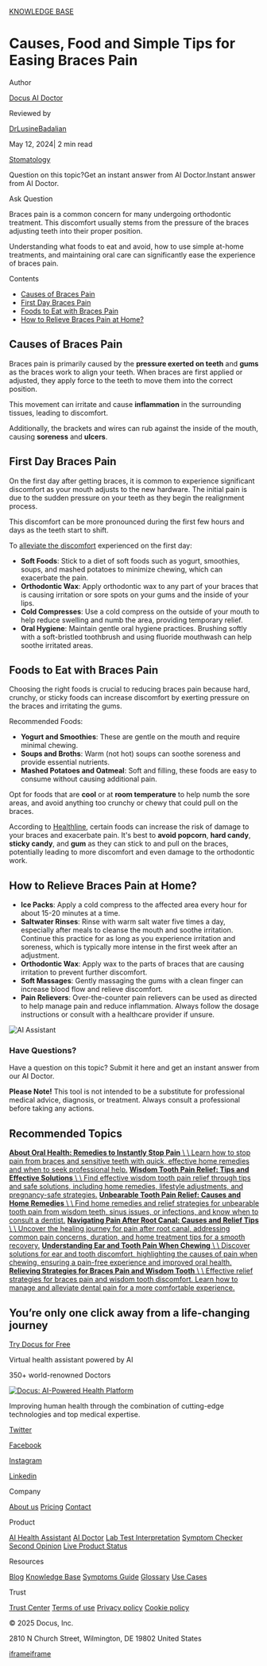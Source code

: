 [KNOWLEDGE BASE](https://docus.ai/knowledge-base)

# Causes, Food and Simple Tips for Easing Braces Pain

Author

[Docus AI Doctor](https://docus.ai/ai-doctor)

Reviewed by

[DrLusineBadalian](https://docus.ai/author/dr-lusine-badalian)

May 12, 2024\| 2 min read

[Stomatology](https://docus.ai/tags/stomatology)

Question on this topic?Get an instant answer from AI Doctor.Instant answer from AI Doctor.

Ask Question

Braces pain is a common concern for many undergoing orthodontic treatment. This discomfort usually stems from the pressure of the braces adjusting teeth into their proper position.

Understanding what foods to eat and avoid, how to use simple at-home treatments, and maintaining oral care can significantly ease the experience of braces pain.

Contents

- [Causes of Braces Pain](https://docus.ai/knowledge-base/tips-for-easing-braces-pain#causes-of-braces-pain)
- [First Day Braces Pain](https://docus.ai/knowledge-base/tips-for-easing-braces-pain#first-day-braces-pain)
- [Foods to Eat with Braces Pain](https://docus.ai/knowledge-base/tips-for-easing-braces-pain#foods-to-eat-with-braces-pain)
- [How to Relieve Braces Pain at Home?](https://docus.ai/knowledge-base/tips-for-easing-braces-pain#how-to-relieve-braces-pain-at-home)

## Causes of Braces Pain

Braces pain is primarily caused by the **pressure exerted on teeth** and **gums** as the braces work to align your teeth. When braces are first applied or adjusted, they apply force to the teeth to move them into the correct position.

This movement can irritate and cause **inflammation** in the surrounding tissues, leading to discomfort.

Additionally, the brackets and wires can rub against the inside of the mouth, causing **soreness** and **ulcers**.

## First Day Braces Pain

On the first day after getting braces, it is common to experience significant discomfort as your mouth adjusts to the new hardware. The initial pain is due to the sudden pressure on your teeth as they begin the realignment process.

This discomfort can be more pronounced during the first few hours and days as the teeth start to shift.

To [alleviate the discomfort](https://docus.ai/knowledge-base/strategies-for-braces-pain-and-wisdom-tooth) experienced on the first day:

- **Soft Foods**: Stick to a diet of soft foods such as yogurt, smoothies, soups, and mashed potatoes to minimize chewing, which can exacerbate the pain.
- **Orthodontic Wax**: Apply orthodontic wax to any part of your braces that is causing irritation or sore spots on your gums and the inside of your lips.
- **Cold Compresses**: Use a cold compress on the outside of your mouth to help reduce swelling and numb the area, providing temporary relief.
- **Oral Hygiene**: Maintain gentle oral hygiene practices. Brushing softly with a soft-bristled toothbrush and using fluoride mouthwash can help soothe irritated areas.

## Foods to Eat with Braces Pain

Choosing the right foods is crucial to reducing braces pain because hard, crunchy, or sticky foods can increase discomfort by exerting pressure on the braces and irritating the gums.

Recommended Foods:

- **Yogurt and Smoothies**: These are gentle on the mouth and require minimal chewing.
- **Soups and Broths**: Warm (not hot) soups can soothe soreness and provide essential nutrients.
- **Mashed Potatoes and Oatmeal**: Soft and filling, these foods are easy to consume without causing additional pain.

Opt for foods that are **cool** or at **room temperature** to help numb the sore areas, and avoid anything too crunchy or chewy that could pull on the braces.

According to [Healthline](https://www.healthline.com/health/do-braces-hurt#removal), certain foods can increase the risk of damage to your braces and exacerbate pain. It's best to **avoid popcorn**, **hard candy**, **sticky candy**, and **gum** as they can stick to and pull on the braces, potentially leading to more discomfort and even damage to the orthodontic work.

## How to Relieve Braces Pain at Home?

- **Ice Packs**: Apply a cold compress to the affected area every hour for about 15-20 minutes at a time.
- **Saltwater Rinses**: Rinse with warm salt water five times a day, especially after meals to cleanse the mouth and soothe irritation. Continue this practice for as long as you experience irritation and soreness, which is typically more intense in the first week after an adjustment.
- **Orthodontic Wax**: Apply wax to the parts of braces that are causing irritation to prevent further discomfort.
- **Soft Massages**: Gently massaging the gums with a clean finger can increase blood flow and relieve discomfort.
- **Pain Relievers**: Over-the-counter pain relievers can be used as directed to help manage pain and reduce inflammation. Always follow the dosage instructions or consult with a healthcare provider if unsure.

![AI Assistant](https://docus.ai/images/small-assistant.png)

### Have Questions?

Have a question on this topic? Submit it here and get an instant answer from our AI Doctor.

**Please Note!** This tool is not intended to be a substitute for professional medical advice, diagnosis, or treatment. Always consult a professional before taking any actions.

## Recommended Topics

[**About Oral Health: Remedies to Instantly Stop Pain** \\
\\
Learn how to stop pain from braces and sensitive teeth with quick, effective home remedies and when to seek professional help.](https://docus.ai/knowledge-base/remedies-to-instantly-stop-pain) [**Wisdom Tooth Pain Relief: Tips and Effective Solutions** \\
\\
Find effective wisdom tooth pain relief through tips and safe solutions, including home remedies, lifestyle adjustments, and pregnancy-safe strategies.](https://docus.ai/knowledge-base/wisdom-tooth-pain-relief-tips-and-solutions) [**Unbearable Tooth Pain Relief: Causes and Home Remedies** \\
\\
Find home remedies and relief strategies for unbearable tooth pain from wisdom teeth, sinus issues, or infections, and know when to consult a dentist.](https://docus.ai/knowledge-base/unbearable-tooth-pain-relief) [**Navigating Pain After Root Canal: Causes and Relief Tips** \\
\\
Uncover the healing journey for pain after root canal, addressing common pain concerns, duration, and home treatment tips for a smooth recovery.](https://docus.ai/knowledge-base/navigating-pain-after-root-canal) [**Understanding Ear and Tooth Pain When Chewing** \\
\\
Discover solutions for ear and tooth discomfort, highlighting the causes of pain when chewing, ensuring a pain-free experience and improved oral health.](https://docus.ai/knowledge-base/understanding-ear-and-tooth-pain-when-chewing) [**Relieving Strategies for Braces Pain and Wisdom Tooth** \\
\\
Effective relief strategies for braces pain and wisdom tooth discomfort. Learn how to manage and alleviate dental pain for a more comfortable experience.](https://docus.ai/knowledge-base/strategies-for-braces-pain-and-wisdom-tooth)

## You’re only one click away from a life-changing journey

[Try Docus for Free](https://my.docus.ai/auth/signup)

Virtual health assistant powered by AI

350+ world-renowned Doctors

[![Docus: AI-Powered Health Platform](https://docus.ai/docus-dark-logo.svg)](https://docus.ai/)

Improving human health through the combination of cutting-edge technologies and top medical expertise.

[Twitter](https://twitter.com/docus_ai)

[Facebook](https://www.facebook.com/docusai)

[Instagram](https://www.instagram.com/docus.ai/)

[Linkedin](https://www.linkedin.com/company/docusai/)

Company

[About us](https://docus.ai/about-us) [Pricing](https://docus.ai/pricing) [Contact](https://docus.ai/contact)

Product

[AI Health Assistant](https://docus.ai/ai-health-assistant) [AI Doctor](https://docus.ai/ai-doctor) [Lab Test Interpretation](https://docus.ai/lab-test-interpretation) [Symptom Checker](https://docus.ai/symptom-checker) [Second Opinion](https://docus.ai/second-opinion) [Live Product Status](https://docus.statuspage.io/)

Resources

[Blog](https://docus.ai/blog) [Knowledge Base](https://docus.ai/knowledge-base) [Symptoms Guide](https://docus.ai/symptoms-guide) [Glossary](https://docus.ai/glossary) [Use Cases](https://docus.ai/use-cases)

Trust

[Trust Center](https://trust.docus.ai/) [Terms of use](https://docus.ai/terms-of-use) [Privacy policy](https://docus.ai/privacy-policy) [Cookie policy](https://docus.ai/cookie-policy)

© 2025 Docus, Inc.

2810 N Church Street, Wilmington, DE 19802 United States

[iframe](https://td.doubleclick.net/td/ga/rul?tid=G-C1NR4HEC74&gacid=1531212.1741381697&gtm=45je5362v874030715z8849365654za200zb849365654&dma=0&gcs=G1--&gcd=13l3l3R3l5l1&npa=0&pscdl=noapi&aip=1&fledge=1&frm=0&tag_exp=102067808~102482433~102539968~102587591~102640600~102717422~102788824~102825837&z=747069744)[iframe](https://td.doubleclick.net/td/rul/11076298198?random=1741381696683&cv=11&fst=1741381696683&fmt=3&bg=ffffff&guid=ON&async=1&gtm=45je5362v874030715z8849365654za200zb849365654&gcd=13l3l3R3l5l1&dma=0&tag_exp=102067808~102482433~102539968~102587591~102640600~102717422~102788824~102825837&u_w=1280&u_h=1024&url=https%3A%2F%2Fdocus.ai%2Fknowledge-base%2Ftips-for-easing-braces-pain&hn=www.googleadservices.com&frm=0&tiba=Causes%2C%20Food%20and%20Simple%20Tips%20for%20Easing%20Braces%20Pain&npa=0&pscdl=noapi&auid=1197523374.1741381697&uaa=&uab=&uafvl=&uamb=0&uam=&uap=&uapv=&uaw=0&fledge=1&data=event%3Dgtag.config)